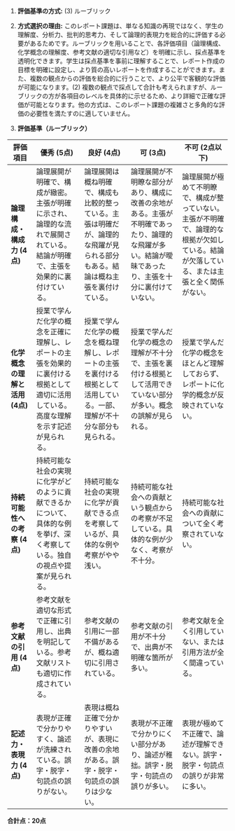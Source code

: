 1. **評価基準の方式:** (3) ルーブリック

2. **方式選択の理由:** このレポート課題は、単なる知識の再現ではなく、学生の理解度、分析力、批判的思考力、そして論理的表現力を総合的に評価する必要があるためです。ルーブリックを用いることで、各評価項目（論理構成、化学概念の理解度、参考文献の適切な引用など）を明確に示し、採点基準を透明化できます。学生は採点基準を事前に理解することで、レポート作成の目標を明確に設定し、より質の高いレポートを作成することができます。また、複数の観点からの評価を総合的に行うことで、より公平で客観的な評価が可能になります。(2) 複数の観点で採点して合計も考えられますが、ルーブリックの方が各項目のレベルを具体的に示せるため、より詳細で正確な評価が可能となります。他の方式は、このレポート課題の複雑さと多角的な評価の必要性を満たすのに適していません。


3. **評価基準（ルーブリック）**

| 評価項目 | 優秀 (5点) | 良好 (4点) | 可 (3点) | 不可 (2点以下) |
|---|---|---|---|---|
| **論理構成・構成力 (4点)** | 論理展開が明確で、構成が緻密。主張が明確に示され、論理的な流れで展開されている。結論が明確で、主張を効果的に裏付けている。 | 論理展開は概ね明確で、構成も比較的整っている。主張は明確だが、論理的な飛躍が見られる部分もある。結論は概ね主張を裏付けている。 | 論理展開が不明瞭な部分があり、構成に改善の余地がある。主張が不明確であったり、論理的な飛躍が多い。結論が曖昧であったり、主張を十分に裏付けていない。 | 論理展開が極めて不明瞭で、構成が整っていない。主張が不明確で、論理的な根拠が欠如している。結論が欠落している、または主張と全く関係がない。 |
| **化学概念の理解と活用 (4点)** | 授業で学んだ化学の概念を正確に理解し、レポートの主張を効果的に裏付ける根拠として適切に活用している。高度な理解を示す記述が見られる。 | 授業で学んだ化学の概念を概ね理解し、レポートの主張を裏付ける根拠として活用している。一部、理解が不十分な部分も見られる。 | 授業で学んだ化学の概念の理解が不十分で、主張を裏付ける根拠として活用できていない部分が多い。概念の誤解が見られる。 | 授業で学んだ化学の概念をほとんど理解しておらず、レポートに化学的概念が反映されていない。 |
| **持続可能性への考察 (4点)** | 持続可能な社会の実現に化学がどのように貢献できるかについて、具体的な例を挙げ、深く考察している。独自の視点や提案が見られる。 | 持続可能な社会の実現に化学が貢献できる点を考察しているが、具体的な例や考察がやや浅い。 | 持続可能な社会への貢献という観点からの考察が不足している。具体的な例が少なく、考察が不十分。 | 持続可能な社会への貢献について全く考察されていない。 |
| **参考文献の引用 (4点)** | 参考文献を適切な形式で正確に引用し、出典を明記している。参考文献リストも適切に作成されている。 | 参考文献の引用に一部不備があるが、概ね適切に引用されている。 | 参考文献の引用が不十分で、出典が不明確な箇所が多い。 | 参考文献を全く引用していない、または引用方法が全く間違っている。 |
| **記述力・表現力 (4点)** | 表現が正確で分かりやすく、論述が洗練されている。誤字・脱字・句読点の誤りがない。 | 表現は概ね正確で分かりやすいが、表現に改善の余地がある。誤字・脱字・句読点の誤りは少ない。 | 表現が不正確で分かりにくい部分があり、論述が稚拙。誤字・脱字・句読点の誤りが多い。 | 表現が極めて不正確で、論述が理解できない。誤字・脱字・句読点の誤りが非常に多い。 |


**合計点：20点**
